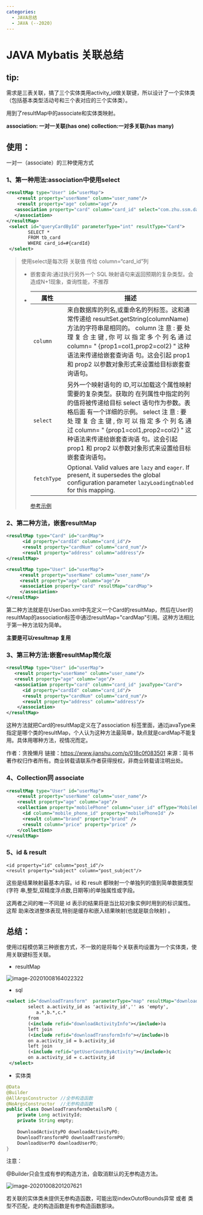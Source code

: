 ```yaml
---
categories:
  - JAVA总结
  - JAVA (--2020)
---
```

# JAVA Mybatis 关联总结

## tip:

​	需求是三表关联，搞了三个实体类用activity_id做关联键，所以设计了一个实体类（包括基本类型活动号和三个表对应的三个实体类）。

用到了resultMap中的associate和实体类映射。

**association: 一对一关联(has one)**
**collection:一对多关联(has many)**

## 使用：

一对一（associate）的三种使用方式

 ### 1、第一种用法:association中使用select

```xml
<resultMap type="User" id="userMap">
    <result property="userName" column="user_name"/>
    <result property="age" column="age"/>
   <association property="card" column="card_id" select="com.zhu.ssm.dao.      CardDao.queryCardById">
   </association>
</resultMap>
 <select id="queryCardById" parameterType="int" resultType="Card">
        SELECT *
        FROM tb_card
        WHERE card_id=#{cardId}
 </select>
```

> 使用select是每次将 关联值 传给 column=“card_id”列
>
> - 嵌套查询:通过执行另外一个 SQL 映射语句来返回预期的复杂类型。会造成N+1现象，查询性能，不推荐
>
> - | 属性        | 描述                                                         |
>   | ----------- | ------------------------------------------------------------ |
>   | `column`    | 来自数据库的列名,或重命名的列标签。这和通常传递给 resultSet.getString(columnName)方法的字符串是相同的。 column 注 意 : 要 处 理 复 合 主 键 , 你 可 以 指 定 多 个 列 名 通 过 column= " {prop1=col1,prop2=col2} " 这种语法来传递给嵌套查询语 句。这会引起 prop1 和 prop2 以参数对象形式来设置给目标嵌套查询语句。 |
>   | `select`    | 另外一个映射语句的 ID,可以加载这个属性映射需要的复杂类型。获取的 在列属性中指定的列的值将被传递给目标 select 语句作为参数。表格后面 有一个详细的示例。 select 注 意 : 要 处 理 复 合 主 键 , 你 可 以 指 定 多 个 列 名 通 过 column= " {prop1=col1,prop2=col2} " 这种语法来传递给嵌套查询语 句。这会引起 prop1 和 prop2 以参数对象形式来设置给目标嵌套查询语句。 |
>   | `fetchType` | Optional. Valid values are `lazy` and `eager`. If present, it supersedes the global configuration parameter `lazyLoadingEnabled` for this mapping. |
>
>   [参考示例](https://www.w3cschool.cn/mybatis/f4uw1ilx.html)

### 2、第二种方法，嵌套resultMap

```xml
<resultMap type="Card" id="cardMap">
      <id property="cardId" column="card_id"/>
      <result property="cardNum" column="card_num"/>
      <result property="address" column="address"/>
</resultMap>

<resultMap type="User" id="userMap">
     <result property="userName" column="user_name"/>
     <result property="age" column="age"/>
     <association property="card" resultMap="cardMap">
     </association>
</resultMap>
```

第二种方法就是在UserDao.xml中先定义一个Card的resultMap，然后在User的resultMap的association标签中通过resultMap="cardMap"引用。这种方法相比于第一种方法较为简单。

**主要是可以resultmap 复用**

### 3、第三种方法:嵌套resultMap简化版

```xml
<resultMap type="User" id="userMap">
   <result property="userName" column="user_name"/>
   <result property="age" column="age"/>
   <association property="card" column="card_id" javaType="Card">
      <id property="cardId" column="card_id"/>
      <result property="cardNum" column="card_num"/>
      <result property="address" column="address"/>
    </association>
</resultMap> 
```

这种方法就把Card的resultMap定义在了association 标签里面，通过javaType来指定是哪个类的resultMap，个人认为这种方法最简单，缺点就是cardMap不能复用。具体用哪种方法，视情况而定。



作者：贪挽懒月
链接：https://www.jianshu.com/p/018c0f083501
来源：简书
著作权归作者所有。商业转载请联系作者获得授权，非商业转载请注明出处。

### 4、Collection同 associate

```xml
<resultMap type="User" id="userMap">
    <result property="userName" column="user_name"/>
    <result property="age" column="age"/>
    <collection property="mobilePhone" column="user_id" ofType="MobilePhone">
      <id column="mobile_phone_id" property="mobilePhoneId" />
      <result column="brand" property="brand" />
      <result column="price" property="price" />
 	</collection>
</resultMap>
```

### 5、id & result

```
<id property="id" column="post_id"/>
<result property="subject" column="post_subject"/>
```

这些是结果映射最基本内容。id 和 result 都映射一个单独列的值到简单数据类型(字符 串,整型,双精度浮点数,日期等)的单独属性或字段。

这两者之间的唯一不同是 id 表示的结果将是当比较对象实例时用到的标识属性。这帮 助来改进整体表现,特别是缓存和嵌入结果映射(也就是联合映射) 。

## 总结：

使用过程模仿第三种嵌套方式，不一致的是将每个关联表均设置为一个实体类，使用关联键<id>标签关联。

* resultMap

![image-20201008164022322](C:\Users\zhangkai324\AppData\Roaming\Typora\typora-user-images\image-20201008164022322.png)

* sql

```xml
<select id="downloadTransform"  parameterType="map" resultMap="downloadEntity">
        select a.activity_id as 'activity_id','' as 'empty',
           a.*,b.*,c.*
        from
        (<include refid="downloadActivityInfo"></include>)a
        left join
        (<include refid="downloadTransformInfo"></include>)b
        on a.activity_id = b.activity_id
        left join
        (<include refid="getUserCountByActivity"></include>)c
        on a.activity_id = c.activity_id
 </select>
```

* 实体类

```java
@Data
@Builder
@AllArgsConstructor //全参构造函数
@NoArgsConstructor  //无参构造函数
public class DownloadTransformDetailsPO {
    private Long activityId;
    private String empty;
    
    DownloadActivityPO downloadActivityPO;
    DownloadTransformPO downloadTransformPO;
    DownloadUserPO downloadUserPO;
}
```

注意：

@Builder只会生成有参的构造方法，会取消默认的无参构造方法。

![image-20201008201207621](C:\Users\zhangkai324\AppData\Roaming\Typora\typora-user-images\image-20201008201207621.png)

若关联的实体类未提供无参构造函数，可能出现indexOutofBounds异常  或者 类型不匹配，走的构造函数是有参构造函数那块。